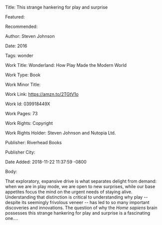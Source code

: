 Title: This strange hankering for play and surprise

Featured: 

Recommended: 

Author: Steven Johnson

Date: 2016

Tags: wonder

Work Title: Wonderland: How Play Made the Modern World

Work Type: Book

Work Minor Title:  

Work Link: https://amzn.to/2TGtV1o

Work Id:  039918449X

Work Pages:  73

Work Rights:  Copyright

Work Rights Holder:  Steven Johnson and Nutopia Ltd.

Publisher:  Riverhead Books

Publisher City:  

Date Added: 2018-11-22 11:37:59 -0800

Body:

That exploratory, expansive drive is what separates delight from demand: when we are in play mode, we are open to new surprises, while our base appetites focus the mind on the urgent needs of staying alive. Understanding that distinction is critical to understanding why play -- despite its seemingly frivolous veneer -- has led to so many important discoveries and innovations. The question of why the *Home sapiens* brain possesses this strange hankering for play and surprise is a fascinating one....


